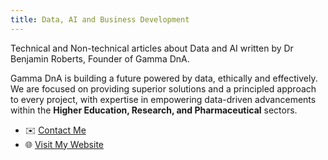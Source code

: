 ```yaml
---
title: Data, AI and Business Development
---
```


Technical and Non-technical articles about Data and AI written by Dr Benjamin Roberts, Founder of Gamma DnA.

Gamma DnA is building a future powered by data, ethically and effectively. We are focused on providing superior solutions and a principled approach to every project, with expertise in empowering data-driven advancements within the **Higher Education, Research, and Pharmaceutical** sectors.

- ✉️ [Contact Me](https://www.gamma-dna.co.uk#contact)
- 🌐 [Visit My Website](https://www.gamma-dna.co.uk)

